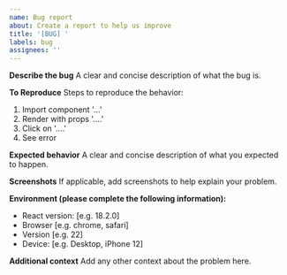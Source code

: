 ```yaml
---
name: Bug report
about: Create a report to help us improve
title: '[BUG] '
labels: bug
assignees: ''
---
```


**Describe the bug**
A clear and concise description of what the bug is.

**To Reproduce**
Steps to reproduce the behavior:
1. Import component '...'
2. Render with props '....'
3. Click on '....'
4. See error

**Expected behavior**
A clear and concise description of what you expected to happen.

**Screenshots**
If applicable, add screenshots to help explain your problem.

**Environment (please complete the following information):**
 - React version: [e.g. 18.2.0]
 - Browser [e.g. chrome, safari]
 - Version [e.g. 22]
 - Device: [e.g. Desktop, iPhone 12]

**Additional context**
Add any other context about the problem here. 